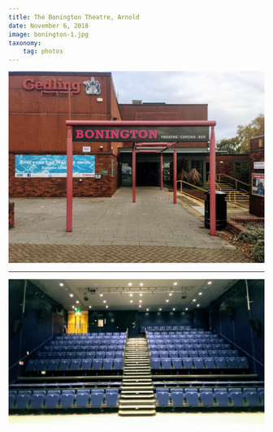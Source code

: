 ```yaml
---
title: The Bonington Theatre, Arnold
date: November 6, 2018
image: bonington-1.jpg
taxonomy:
    tag: photos
---
```


![image](/assets/images/bonington-1.jpg)

---

![image](/assets/images/bonington-2.jpg)
